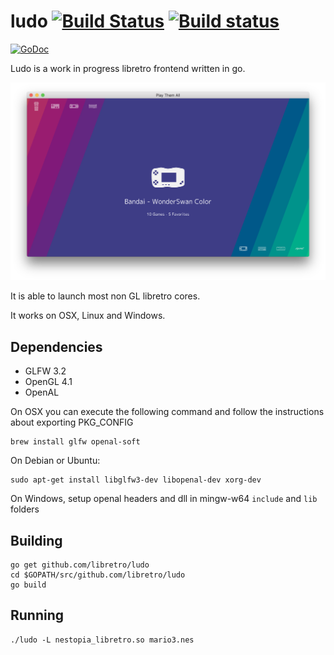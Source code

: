 # ludo [![Build Status](https://travis-ci.org/libretro/ludo.svg?branch=master)](https://travis-ci.org/libretro/ludo) [![Build status](https://ci.appveyor.com/api/projects/status/o3alckoqebr5t4s4?svg=true)](https://ci.appveyor.com/project/kivutar/ludo)
 [![GoDoc](https://godoc.org/github.com/libretro/ludo?status.svg)](https://godoc.org/github.com/libretro/ludo)

Ludo is a work in progress libretro frontend written in go.

<img src="assets/illustration.png" />

It is able to launch most non GL libretro cores.

It works on OSX, Linux and Windows.

## Dependencies

 * GLFW 3.2
 * OpenGL 4.1
 * OpenAL

On OSX you can execute the following command and follow the instructions about exporting PKG_CONFIG

    brew install glfw openal-soft

On Debian or Ubuntu:

    sudo apt-get install libglfw3-dev libopenal-dev xorg-dev

On Windows, setup openal headers and dll in mingw-w64 `include` and `lib` folders

## Building

    go get github.com/libretro/ludo
    cd $GOPATH/src/github.com/libretro/ludo
    go build

## Running

    ./ludo -L nestopia_libretro.so mario3.nes
